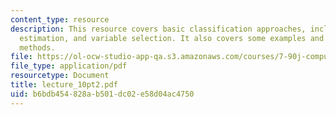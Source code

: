 ```yaml
---
content_type: resource
description: This resource covers basic classification approaches, including decisions,
  estimation, and variable selection. It also covers some examples and some more advanced
  methods.
file: https://ol-ocw-studio-app-qa.s3.amazonaws.com/courses/7-90j-computational-functional-genomics-spring-2005/b6bdb454828ab501dc02e58d04ac4750_lecture_10pt2.pdf
file_type: application/pdf
resourcetype: Document
title: lecture_10pt2.pdf
uid: b6bdb454-828a-b501-dc02-e58d04ac4750
---
```

